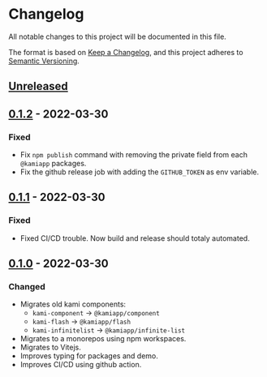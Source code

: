 # Changelog
All notable changes to this project will be documented in this file.

The format is based on [Keep a Changelog](https://keepachangelog.com/en/1.0.0/),
and this project adheres to [Semantic Versioning](https://semver.org/spec/v2.0.0.html).

## [Unreleased]

## [0.1.2] - 2022-03-30
### Fixed
- Fix `npm publish` command with removing the private field from each `@kamiapp` packages.
- Fix the github release job with adding the `GITHUB_TOKEN` as env variable.

## [0.1.1] - 2022-03-30
### Fixed
- Fixed CI/CD trouble. Now build and release should totaly automated.

## [0.1.0] - 2022-03-30
### Changed
- Migrates old kami components:
  - `kami-component` → `@kamiapp/component`
  - `kami-flash` → `@kamiapp/flash`
  - `kami-infinitelist` → `@kamiapp/infinite-list`
- Migrates to a monorepos using npm workspaces.
- Migrates to Vitejs.
- Improves typing for packages and demo.
- Improves CI/CD using github action.

[Unreleased]: https://github.com/Kamiapp-fr/kami-collection/compare/v0.1.2...HEAD
[0.1.2]: https://github.com/Kamiapp-fr/kami-collection/compare/v0.1.1...v0.1.2
[0.1.1]: https://github.com/Kamiapp-fr/kami-collection/compare/v0.1.0...v0.1.1
[0.1.0]: https://github.com/Kamiapp-fr/kami-collection/releases/tag/v0.1.0

